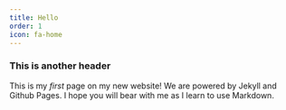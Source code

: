 ```yaml
---
title: Hello
order: 1
icon: fa-home
---
```


### This is another header

This is my *first* page on my new website! We are powered by Jekyll and Github Pages. I hope you will bear with me as I learn to use Markdown. 
